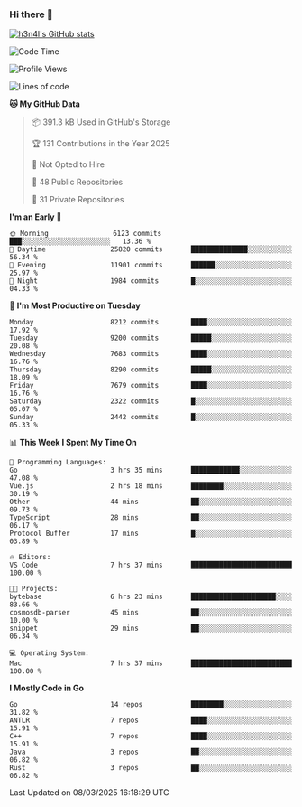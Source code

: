 ### Hi there 👋

[![h3n4l's GitHub stats](https://github-readme-stats.vercel.app/api?username=h3n4l&count_private=true&show_icons=true&theme=radical)](https://github.com/h3n4l/github-readme-stats)

<!--START_SECTION:waka-->
![Code Time](http://img.shields.io/badge/Code%20Time-2%2C086%20hrs%205%20mins-blue)

![Profile Views](http://img.shields.io/badge/Profile%20Views-0-blue)

![Lines of code](https://img.shields.io/badge/From%20Hello%20World%20I%27ve%20Written-17.6%20million%20lines%20of%20code-blue)

**🐱 My GitHub Data** 

> 📦 391.3 kB Used in GitHub's Storage 
 > 
> 🏆 131 Contributions in the Year 2025
 > 
> 🚫 Not Opted to Hire
 > 
> 📜 48 Public Repositories 
 > 
> 🔑 31 Private Repositories 
 > 
**I'm an Early 🐤** 

```text
🌞 Morning                6123 commits        ███░░░░░░░░░░░░░░░░░░░░░░   13.36 % 
🌆 Daytime                25820 commits       ██████████████░░░░░░░░░░░   56.34 % 
🌃 Evening                11901 commits       ██████░░░░░░░░░░░░░░░░░░░   25.97 % 
🌙 Night                  1984 commits        █░░░░░░░░░░░░░░░░░░░░░░░░   04.33 % 
```
📅 **I'm Most Productive on Tuesday** 

```text
Monday                   8212 commits        ████░░░░░░░░░░░░░░░░░░░░░   17.92 % 
Tuesday                  9200 commits        █████░░░░░░░░░░░░░░░░░░░░   20.08 % 
Wednesday                7683 commits        ████░░░░░░░░░░░░░░░░░░░░░   16.76 % 
Thursday                 8290 commits        █████░░░░░░░░░░░░░░░░░░░░   18.09 % 
Friday                   7679 commits        ████░░░░░░░░░░░░░░░░░░░░░   16.76 % 
Saturday                 2322 commits        █░░░░░░░░░░░░░░░░░░░░░░░░   05.07 % 
Sunday                   2442 commits        █░░░░░░░░░░░░░░░░░░░░░░░░   05.33 % 
```


📊 **This Week I Spent My Time On** 

```text
💬 Programming Languages: 
Go                       3 hrs 35 mins       ████████████░░░░░░░░░░░░░   47.08 % 
Vue.js                   2 hrs 18 mins       ████████░░░░░░░░░░░░░░░░░   30.19 % 
Other                    44 mins             ██░░░░░░░░░░░░░░░░░░░░░░░   09.73 % 
TypeScript               28 mins             ██░░░░░░░░░░░░░░░░░░░░░░░   06.17 % 
Protocol Buffer          17 mins             █░░░░░░░░░░░░░░░░░░░░░░░░   03.89 % 

🔥 Editors: 
VS Code                  7 hrs 37 mins       █████████████████████████   100.00 % 

🐱‍💻 Projects: 
bytebase                 6 hrs 23 mins       █████████████████████░░░░   83.66 % 
cosmosdb-parser          45 mins             ██░░░░░░░░░░░░░░░░░░░░░░░   10.00 % 
snippet                  29 mins             ██░░░░░░░░░░░░░░░░░░░░░░░   06.34 % 

💻 Operating System: 
Mac                      7 hrs 37 mins       █████████████████████████   100.00 % 
```

**I Mostly Code in Go** 

```text
Go                       14 repos            ████████░░░░░░░░░░░░░░░░░   31.82 % 
ANTLR                    7 repos             ████░░░░░░░░░░░░░░░░░░░░░   15.91 % 
C++                      7 repos             ████░░░░░░░░░░░░░░░░░░░░░   15.91 % 
Java                     3 repos             ██░░░░░░░░░░░░░░░░░░░░░░░   06.82 % 
Rust                     3 repos             ██░░░░░░░░░░░░░░░░░░░░░░░   06.82 % 
```




 Last Updated on 08/03/2025 16:18:29 UTC
<!--END_SECTION:waka-->


